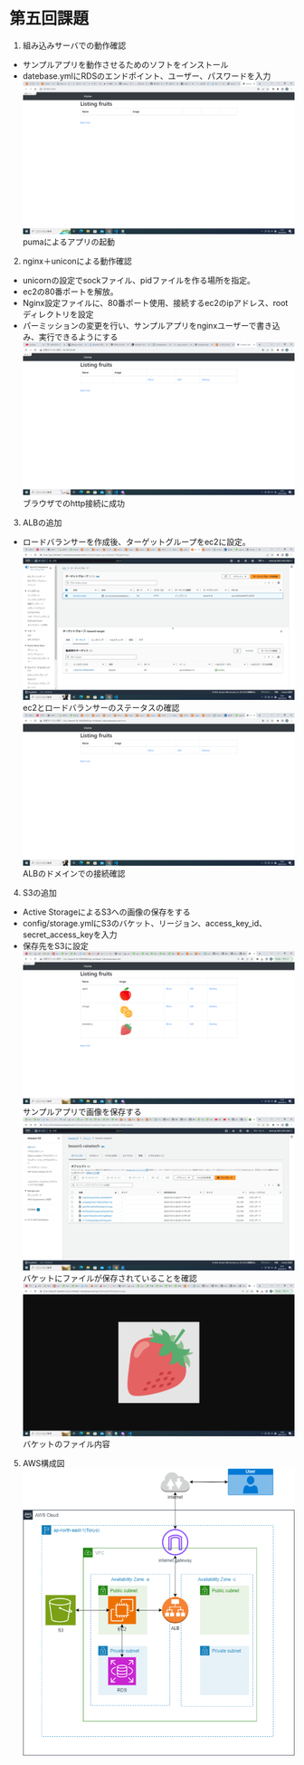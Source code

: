 # 第五回課題
1. 組み込みサーバでの動作確認
- サンプルアプリを動作させるためのソフトをインストール
- datebase.ymlにRDSのエンドポイント、ユーザー、パスワードを入力
![Alt text](img/lesson5/rails.png)
pumaによるアプリの起動
2. nginx＋uniconによる動作確認
- unicornの設定でsockファイル、pidファイルを作る場所を指定。
- ec2の80番ポートを解放。　　　　
- Nginx設定ファイルに、80番ポート使用、接続するec2のipアドレス、rootディレクトリを設定
- パーミッションの変更を行い、サンプルアプリをnginxユーザーで書き込み、実行できるようにする
![Alt text](img/lesson5/nginx+unicorn.png)　
ブラウザでのhttp接続に成功
3. ALBの追加
- ロードバランサーを作成後、ターゲットグループをec2に設定。
![Alt text](img/lesson5/health_status.png)
ec2とロードバランサーのステータスの確認
![Alt text](img/lesson5/alb.png)
ALBのドメインでの接続確認
4. S3の追加
- Active StorageによるS3への画像の保存をする
- config/storage.ymlにS3のバケット、リージョン、access_key_id、
  secret_access_keyを入力
- 保存先をS3に設定
![Alt text](img/lesson5/complete.png)
サンプルアプリで画像を保存する
![Alt text](<img/lesson5/s3_bucket .png>)
バケットにファイルが保存されていることを確認
![Alt text](img/lesson5/s3_strawberry.png)
バケットのファイル内容
5. AWS構成図
![Alt text](img/lesson5/lesson5-%E3%83%9A%E3%83%BC%E3%82%B82.drawio.png)